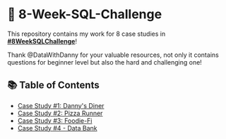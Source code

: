 # 💪 8-Week-SQL-Challenge

This repository contains my work for 8 case studies in **[#8WeekSQLChallenge](https://8weeksqlchallenge.com)**!

Thank @DataWithDanny for your valuable resources, not only it contains questions for beginner level but also the hard and challenging one! 

## 📚 Table of Contents

- [Case Study #1: Danny's Diner](https://github.com/hieucabo/8-Week-SQL-Challenge/tree/main/Case%20Study%20%231%20-%20Danny's%20Diner)
- [Case Study #2: Pizza Runner](https://github.com/hieucabo/8-Week-SQL-Challenge/tree/main/Case%20Study%20%232%20-%20Pizza%20Runner)
- [Case Study #3: Foodie-Fi](https://github.com/hieucabo/8-Week-SQL-Challenge/tree/main/Case%20Study%20%233%20-%20Foodie-Fi)
- [Case Study #4 - Data Bank](https://github.com/hieucabo/8-Week-SQL-Challenge/tree/main/Case%20Study%20%234%20-%20Data%20Bank)


